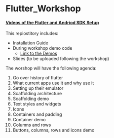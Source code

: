 # Flutter_Workshop

####	[Videos of the Flutter and Andriod SDK Setup](https://drive.google.com/drive/folders/1q0pHNl-hMBSxJtLea4Xf4kK2XkEWl6L3?usp=sharing)


This repiostitory includes: 
* Installation Guide
* During workshop demo code
  *  [Link to the Demos](https://github.com/AymanAkhras/Flutter_Workshop/tree/main/Demos)
* Slides (to be uploaded following the workshop)

The worshop will have the following agenda:

1. Go over history of flutter
2. What current apps use it and why use it
3. Setting up their emulator
4. Scaffolding architecture
5. Scaffolding demo
6. Text styles and widgets
7. Icons
8. Containers and padding
9. Container demo
10. Columns and rows
11. Buttons, columns, rows and icons demo
